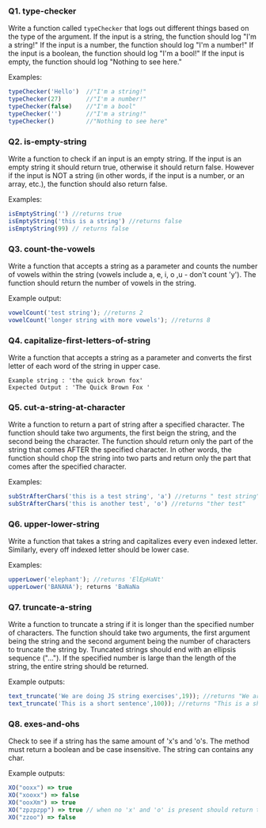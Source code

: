 <!-- @acxbank type-checker -->
### Q1. type-checker

Write a function called `typeChecker` that logs out different things based on the type of the argument. If the input is a string, the function should log "I'm a string!" If the input is a number, the function should log "I'm  a number!" If the input is a boolean, the function should log "I'm a bool!" If the input is empty, the function should log "Nothing to see here."

Examples:
```javascript
typeChecker('Hello')  //"I'm a string!"
typeChecker(27)       //"I'm a number!"
typeChecker(false)    //"I'm a bool"
typeChecker('')       //"I'm a string!"
typeChecker()         //"Nothing to see here"
```
<!-- end @acxbank -->
<!-- @acxbank is-empty-string -->
### Q2. is-empty-string

Write a function to check if an input is an empty string. If the input is an empty string it should return true, otherwise it should return false. However if the input is NOT a string (in other words, if the input is a number, or an array, etc.), the function should also return false.

Examples:
```javascript
isEmptyString('') //returns true
isEmptyString('this is a string') //returns false
isEmptyString(99) // returns false
```
<!-- end @acxbank -->
<!-- @acxbank count-the-vowels -->
### Q3. count-the-vowels

Write a function that accepts a string as a parameter and counts the number of vowels within the string (vowels include a, e, i, o ,u - don't count 'y'). The function should return the number of vowels in the string.

Example output:
```javascript
vowelCount('test string'); //returns 2
vowelCount('longer string with more vowels'); //returns 8
```
<!-- end @acxbank -->
<!-- @acxbank capitalize-first-letters-of-string -->
### Q4. capitalize-first-letters-of-string

Write a function that accepts a string as a parameter and converts the first letter of each word of the string in upper case.
```
Example string : 'the quick brown fox' 
Expected Output : 'The Quick Brown Fox '
```
<!-- end @acxbank -->
<!-- @acxbank cut-a-string-at-character -->
### Q5. cut-a-string-at-character

Write a function to return a part of string after a specified character. The function should take two arguments, the first beign the string, and the second being the character. The function should return only the part of the string that comes AFTER the specified character. In other words, the function should chop the string into two parts and return only the part that comes after the specified character.

Examples:
```javascript
subStrAfterChars('this is a test string', 'a') //returns " test string"
subStrAfterChars('this is another test', 'o') //returns "ther test"
```
<!-- end @acxbank -->
<!-- @acxbank upper-lower-string -->
### Q6. upper-lower-string

Write a function that takes a string and capitalizes every even indexed letter. Similarly, every off indexed letter should be lower case. 

Examples:
```javascript
upperLower('elephant'); //returns 'ElEpHaNt'
upperLower('BANANA'); returns 'BaNaNa
```
<!-- end @acxbank -->
<!-- @acxbank truncate-a-string -->
### Q7. truncate-a-string

Write a function to truncate a string if it is longer than the specified number of characters. The function should take two arguments, the first argument being the string and the second argument being the number of characters to truncate the string by. Truncated strings should end with an ellipsis sequence ("…"). If the specified number is large than the length of the string, the entire string should be returned.

Example outputs:
```javascript
text_truncate('We are doing JS string exercises',19)); //returns "We are doing JS ..."
text_truncate('This is a short sentence',100)); //returns "This is a short sentence" 
```
<!-- end @acxbank -->
<!-- @acxbank exes-and-ohs -->
### Q8. exes-and-ohs

Check to see if a string has the same amount of 'x's and 'o's. The method must return a boolean and be case insensitive. The string can contains any char.

Example outputs:
```javascript
XO("ooxx") => true
XO("xooxx") => false
XO("ooxXm") => true
XO("zpzpzpp") => true // when no 'x' and 'o' is present should return true
XO("zzoo") => false
```
<!-- end @acxbank -->